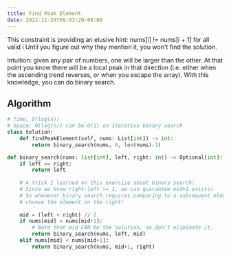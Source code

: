```yaml
---
title: Find Peak Element
date: 2022-11-20T09:03:20-08:00
---
```


This constraint is providing an elusive hint: nums[i] != nums[i + 1] for all valid i
Until you figure out why they mention it, you won't find the solution.

Intuition: given any pair of numbers, one will be larger than the other. At that point
you know there will be a local peak in that direction (i.e. either when the ascending
trend reverses, or when you escape the array). With this knowledge, you can do
binary search.


## Algorithm

```python
# Time: O(log(n))
# Space: O(log(n)) can be O(1) on iterative binary search
class Solution:
    def findPeakElement(self, nums: List[int]) -> int:
        return binary_search(nums, 0, len(nums)-1)

def binary_search(nums: list[int], left, right: int) -> Optional[int]:
    if left == right:
        return left
    
    # A trick I learned on this exercise about binary search:
    # Since we know right-left >= 1, we can guarantee mid+1 exists!
    # So whenever binary search requires comparing to a subsequent element,
    # choose the element on the right!
    
    mid = (left + right) // 2
    if nums[mid] > nums[mid+1]:
        # Note that mid CAN be the solution, so don't eliminate it.
        return binary_search(nums, left, mid)
    elif nums[mid] < nums[mid+1]:
        return binary_search(nums, mid+1, right)
    
```



